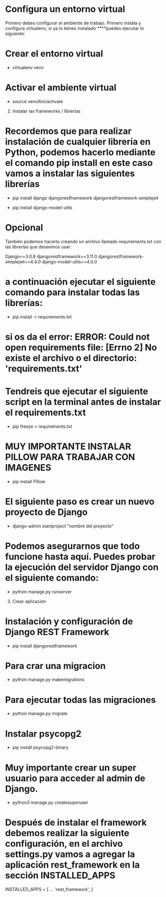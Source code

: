 # Configura un entorno virtual

Primero debes configurar el ambiente de trabajo. Primero instala y configura virtualenv, si ya lo tienes instalado ****puedes ejecutar lo siguiente:

# Crear el entorno virtual
- virtualenv venv

# Activar el ambiente virtual
- source venv/bin/activate

2. Instalar las frameworks / librerías

# Recordemos que para realizar instalación de cualquier librería en Python, podemos hacerlo mediante el comando pip install <LIBRERIA> en este caso vamos a instalar las siguientes librerías

 - pip install django djangorestframework djangorestframework-simplejwt 

 - pip install django-model-utils

# Opcional
También podemos hacerlo creando un archivo llamado  requirements.txt  con las librerías que deseemos usar:

Django==3.0.8
djangorestframework==3.11.0
djangorestframework-simplejwt==4.4.0
django-model-utils==4.0.0

# a continuación ejecutar el siguiente comando para instalar todas las librerías:
- pip install -r requirements.txt

# si os da el error: ERROR: Could not open requirements file: [Errno 2] No existe el archivo o el directorio: 'requirements.txt'
# Tendreis que ejecutar el siguiente script en la terminal antes de instalar el requirements.txt

- pip freeze > requirements.txt


# MUY IMPORTANTE INSTALAR PILLOW PARA TRABAJAR CON IMAGENES

- pip install Pillow

# El siguiente paso es crear un nuevo proyecto de Django
- django-admin startproject "nombre del proyecto"

# Podemos asegurarnos que todo funcione hasta aquí. Puedes probar la ejecución del servidor Django con el siguiente comando:
- python manage.py runserver

3. Crear aplicación

# Instalación y configuración de Django REST Framework

- pip install djangorestframework

# Para crar una migracion
- python manage.py makemigrations

# Para ejecutar todas las migraciones
- python manage.py migrate

# Instalar psycopg2
- pip install psycopg2-binary
# Muy importante crear un super usuario para acceder al admin de Django.

- python3 manage.py createsuperuser

# Después de instalar el framework debemos realizar la siguiente configuración, en el archivo settings.py vamos a agregar la aplicación rest_framework en la sección INSTALLED_APPS

INSTALLED_APPS = [
    ...
    'rest_framework',
]
